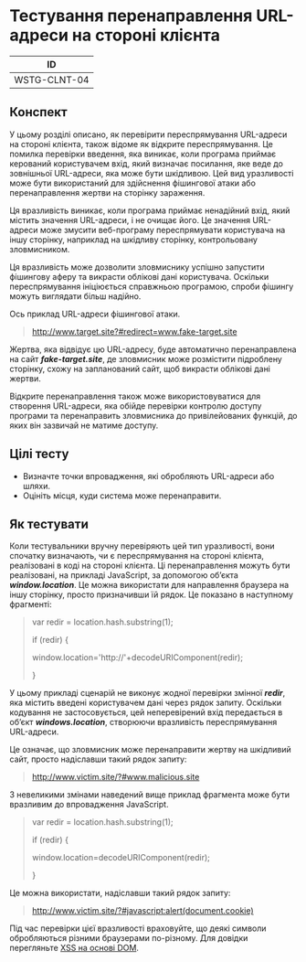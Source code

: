 # Тестування перенаправлення URL-адреси на стороні клієнта

|ID|
|:---:|
|WSTG-CLNT-04|

## Конспект

У цьому розділі описано, як перевірити переспрямування URL-адреси на стороні клієнта, також відоме як відкрите переспрямування. Це помилка перевірки введення, яка виникає, коли програма приймає керований користувачем вхід, який визначає посилання, яке веде до зовнішньої URL-адреси, яка може бути шкідливою. Цей вид уразливості може бути використаний для здійснення фішингової атаки або перенаправлення жертви на сторінку зараження.

Ця вразливість виникає, коли програма приймає ненадійний вхід, який містить значення URL-адреси, і не очищає його. Це значення URL-адреси може змусити веб-програму переспрямувати користувача на іншу сторінку, наприклад на шкідливу сторінку, контрольовану зловмисником.

Ця вразливість може дозволити зловмиснику успішно запустити фішингову аферу та викрасти облікові дані користувача. Оскільки переспрямування ініціюється справжньою програмою, спроби фішингу можуть виглядати більш надійно.

Ось приклад URL-адреси фішингової атаки.

> http://www.target.site?#redirect=www.fake-target.site

Жертва, яка відвідує цю URL-адресу, буде автоматично перенаправлена ​​на сайт ***fake-target.site***, де зловмисник може розмістити підроблену сторінку, схожу на запланований сайт, щоб викрасти облікові дані жертви.

Відкрите перенаправлення також може використовуватися для створення URL-адреси, яка обійде перевірки контролю доступу програми та перенаправить зловмисника до привілейованих функцій, до яких він зазвичай не матиме доступу.

## Цілі тесту

* Визначте точки впровадження, які обробляють URL-адреси або шляхи.
* Оцініть місця, куди система може перенаправити.

## Як тестувати

Коли тестувальники вручну перевіряють цей тип уразливості, вони спочатку визначають, чи є переспрямування на стороні клієнта, реалізовані в коді на стороні клієнта. Ці перенаправлення можуть бути реалізовані, на прикладі JavaScript, за допомогою об’єкта ***window.location***. Це можна використати для направлення браузера на іншу сторінку, просто призначивши їй рядок. Це показано в наступному фрагменті:

> var redir = location.hash.substring(1);
>
> if (redir) {
>
>   window.location='http://'+decodeURIComponent(redir);
>
> }

У цьому прикладі сценарій не виконує жодної перевірки змінної ***redir***, яка містить введені користувачем дані через рядок запиту. Оскільки кодування не застосовується, цей неперевірений вхід передається в об’єкт ***windows.location***, створюючи вразливість переспрямування URL-адреси.

Це означає, що зловмисник може перенаправити жертву на шкідливий сайт, просто надіславши такий рядок запиту:

> http://www.victim.site/?#www.malicious.site

З невеликими змінами наведений вище приклад фрагмента може бути вразливим до впровадження JavaScript.

> var redir = location.hash.substring(1);
> 
> if (redir) {
> 
>   window.location=decodeURIComponent(redir);
> 
> }

Це можна використати, надіславши такий рядок запиту:

> http://www.victim.site/?#javascript:alert(document.cookie)

Під час перевірки цієї вразливості враховуйте, що деякі символи обробляються різними браузерами по-різному. Для довідки перегляньте [XSS на основі DOM](https://owasp.org/www-community/attacks/DOM_Based_XSS).
